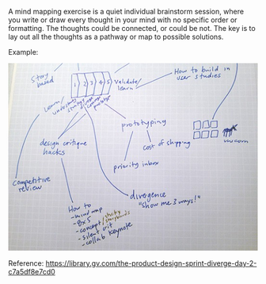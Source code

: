A mind mapping exercise is a quiet individual brainstorm session, where you write or draw every thought in your mind with no specific order or formatting. The thoughts could be connected, or could be not. The key is to lay out all the thoughts as a pathway or map to possible solutions. 

Example:

![Mind Map](/images/mind-map.jpg?raw=true "Mind Map")

Reference: https://library.gv.com/the-product-design-sprint-diverge-day-2-c7a5df8e7cd0
